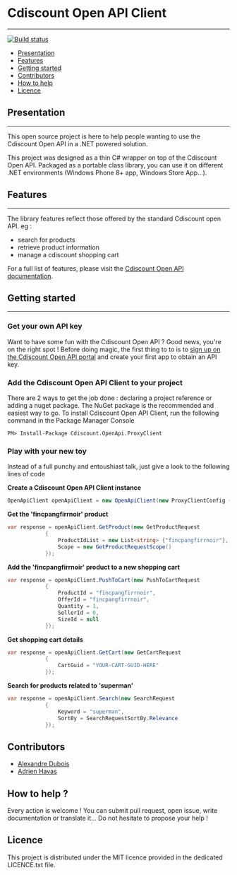 # Cdiscount Open API Client
---------------------------------
[![Build status](https://ci.appveyor.com/api/projects/status/ctphw4he9rjw4t54?svg=true)](https://ci.appveyor.com/project/alexandredubois/openapi-csharp-client)

* [Presentation](#presentation)
* [Features](#features)
* [Getting started](#getting-started)
* [Contributors](#contributors)
* [How to help](#how-to-help-)
* [Licence](#licence)

## Presentation
---------------

This open source project is here to help people wanting to use the Cdiscount Open API in a .NET powered solution.

This project was designed as a thin C# wrapper on top of the Cdiscount Open API. Packaged as a portable class library, you can use it on different .NET environments (Windows Phone 8+ app, Windows Store App...).

## Features
------------

The library features reflect those offered by the standard Cdiscount open API. eg : 

* search for products
* retrieve product information
* manage a cdiscount shopping cart

For a full list of features, please visit the [Cdiscount Open API documentation](https://dev.cdiscount.com/docs/apiReference).

## Getting started
------------------
### Get your own API key
Want to have some fun with the Cdiscount Open API ? Good news, you're on the right spot ! Before doing magic, the first thing to to is to [sign up on the Cdiscount Open API portal](https://dev.cdiscount.com/register) and create your first app to obtain an API key.

### Add the Cdiscount Open API Client to your project

There are 2 ways to get the job done : declaring a project reference or adding a nuget package. The NuGet package is the recommended and easiest way to go.
To install Cdiscount Open API Client, run the following command in the Package Manager Console
```
PM> Install-Package Cdiscount.OpenApi.ProxyClient
```

### Play with your new toy

Instead of a full punchy and entoushiast talk, just give a look to the following lines of code

**Create a Cdiscount Open API Client instance**
```csharp
OpenApiClient openApiClient = new OpenApiClient(new ProxyClientConfig { ApiKey = "YOUR-BRAND-NEW-API-KEY-HERE" });
```

**Get the 'fincpangfirrnoir' product**
```csharp
var response = openApiClient.GetProduct(new GetProductRequest
            {
                ProductIdList = new List<string> {"fincpangfirrnoir"},
                Scope = new GetProductRequestScope()
            });
```

**Add the 'fincpangfirrnoir' product to a new shopping cart**
```csharp
var response = openApiClient.PushToCart(new PushToCartRequest
            {
                ProductId = "fincpangfirrnoir",
                OfferId = "fincpangfirrnoir",
                Quantity = 1,
                SellerId = 0,
                SizeId = null
            });
```

**Get shopping cart details**
```csharp
var response = openApiClient.GetCart(new GetCartRequest
            {
                CartGuid = "YOUR-CART-GUID-HERE"
            });
```

**Search for products related to 'superman'**
```csharp
var response = openApiClient.Search(new SearchRequest
            {
                Keyword = "superman",
                SortBy = SearchRequestSortBy.Relevance
            });
```

## Contributors
* [Alexandre Dubois](http://www.alexandredubois.com)
* [Adrien Havas](https://github.com/Drenskin)

## How to help ?

Every action is welcome ! You can submit pull request, open issue, write documentation or translate it... Do not hesitate to propose your help !

## Licence
This project is distributed under the MIT licence provided in the dedicated LICENCE.txt file.
